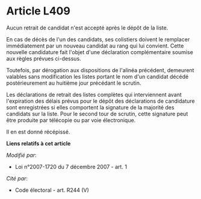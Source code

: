 # Article L409

Aucun retrait de candidat n'est accepté après le dépôt de la liste.

En cas de décès de l'un des candidats, ses colistiers doivent le remplacer immédiatement par un nouveau candidat au rang qui
lui convient. Cette nouvelle candidature fait l'objet d'une déclaration complémentaire soumise aux règles prévues ci-dessus.

Toutefois, par dérogation aux dispositions de l'alinéa précédent, demeurent valables sans modification les listes portant le
nom d'un candidat décédé postérieurement au huitième jour précédant le scrutin.

Les déclarations de retrait des listes complètes qui interviennent avant l'expiration des délais prévus pour le dépôt des
déclarations de candidature sont enregistrées si elles comportent la signature de la majorité des candidats sur la liste.
Pour le second tour de scrutin, cette signature peut être produite par télécopie ou par voie électronique. 

Il en est donné récépissé.

**Liens relatifs à cet article**

_Modifié par_:

  - Loi n°2007-1720 du 7 décembre 2007 - art. 1

_Cité par_:

  - Code électoral - art. R244 (V)
